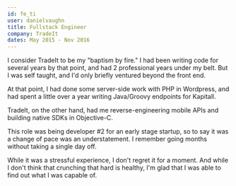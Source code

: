 ```yaml
---
id: fe_ti
user: danielvaughn
title: Fullstack Engineer
company: TradeIt
dates: May 2015 - Nov 2016
---
```


I consider TradeIt to be my "baptism by fire."
I had been writing code for several years by that point,
and had 2 professional years under my belt.
But I was self taught, and I'd only briefly ventured beyond the front end.

At that point, I had done some server-side work with PHP in Wordpress,
and had spent a little over a year writing Java/Groovy endpoints for Kapitall.

TradeIt, on the other hand, had me reverse-engineering mobile APIs and building native SDKs in Objective-C.

This role was being developer #2 for an early stage startup,
so to say it was a change of pace was an understatement.
I remember going months without taking a single day off.

While it was a stressful experience, I don't regret it for a moment.
And while I don't think that crunching that hard is healthy,
I'm glad that I was able to find out what I was capable of.
